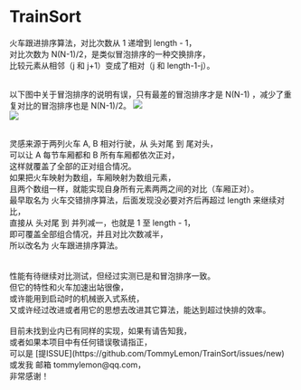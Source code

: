 # TrainSort
火车跟进排序算法，对比次数从 1 递增到 length - 1，<br />
对比次数为 N(N-1)/2，是类似冒泡排序的一种交换排序，<br />
比较元素从相邻（j 和 j+1）变成了相对（j 和 length-1-j）。<br />
<br />

以下图中关于冒泡排序的说明有误，只有最差的冒泡排序才是 N(N-1) ，减少了重复对比的冒泡排序也是 N(N-1)/2。
![](https://raw.githubusercontent.com/TommyLemon/StaticResources/master/TrainSort/TrainSort-Principle.jpg)   
![](https://raw.githubusercontent.com/TommyLemon/StaticResources/master/TrainSort/TrainSort-V2-NearTwicePerformanceOfBubbleSort.jpg)   

<br />
灵感来源于两列火车 A, B 相对行驶，从 头对尾 到 尾对头，<br />
可以让 A 每节车厢都和 B 所有车厢都依次正对，<br />
这样就覆盖了全部的正对组合情况。<br />
如果把火车映射为数组，车厢映射为数组元素，<br />
且两个数组一样，就能实现自身所有元素两两之间的对比（车厢正对）。<br />
最早取名为 火车交错排序算法，后面发现没必要对齐后再超过 length 来继续对比，<br />
直接从 头对尾 到 并列减一，也就是 1 至 length - 1，<br />
即可覆盖全部组合情况，并且对比次数减半，<br />
所以改名为 火车跟进排序算法。 <br />
<br />

<br />
性能有待继续对比测试，但经过实测已是和冒泡排序一致。<br >
但它的特性和火车加速出站很像，<br />
或许能用到启动时的机械嵌入式系统，<br />
又或许经过改进或者用它的思想去改进其它算法，能达到超过快排的效率。<br />
<br />
目前未找到业内已有同样的实现，如果有请告知我，<br />
或者如果本项目中有任何错误敬请指正，<br />
可以是 [提ISSUE](https://github.com/TommyLemon/TrainSort/issues/new) 或发我 邮箱 tommylemon@qq.com，<br />
非常感谢！<br />
